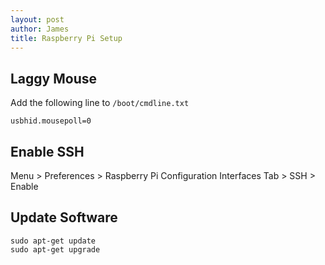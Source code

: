```yaml
---
layout: post
author: James
title: Raspberry Pi Setup
---
```

## Laggy Mouse

Add the following line to `/boot/cmdline.txt`
```
usbhid.mousepoll=0
```

## Enable SSH
Menu > Preferences > Raspberry Pi Configuration
Interfaces Tab > SSH > Enable

## Update Software
```
sudo apt-get update
sudo apt-get upgrade
```

